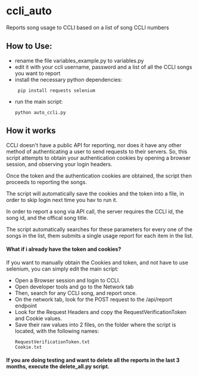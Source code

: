 # ccli_auto
Reports song usage to CCLI based on a list of song CCLI numbers

## How to Use:
- rename the file variables_example.py to variables.py
- edit it with your ccli username, password and a list of all the CCLI songs you want to report
- install the necessary python dependencies:
   ````
    pip install requests selenium
   ````
- run the main script:
  ````
  python auto_ccli.py
  ````

## How it works
CCLI doesn't have a public API for reporting, nor does it have any other method of authenticating a user to send requests to their servers. So, this script attempts to obtain your authentication cookies by opening a browser session, and observing your login headers.

Once the token and the authentication cookies are obtained, the script then proceeds to reporting the songs.

The script will automatically save the cookies and the token into a file, in order to skip login next time you hav to run it.

In order to report a song via API call, the server requires the CCLI id, the song id, and the offical song title.

The script automatically searches for these parameters for every one of the songs in the list, them submits a single usage report for each item in the list.


#### What if i already have the token and cookies?
If you want to manually obtain the Cookies and token, and not have to use selenium, you can simply edit the main script:
- Open a Browser session and login to CCLI.
- Open developer tools and go to the Network tab
- Then, search for any CCLI song, and report once.
- On the network tab, look for the POST request to the /api/report endpoint
- Look for the Request Headers and copy the RequestVerificationToken and Cookie values.
- Save their raw values into 2 files, on the folder where the script is located, with the following names:
  ````
  RequestVerificationToken.txt
  Cookie.txt
  ````

#### If you are doing testing and want to delete all the reports in the last 3 months, execute the delete_all.py script. 

